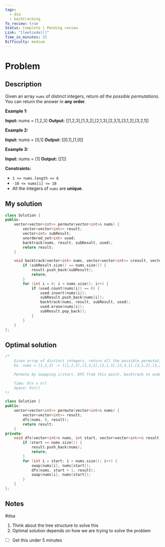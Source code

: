 ```yaml
---
tags:
  - dsa
  - backtracking
To_review: true
Status: Complete | Pending review
Link: "[leetcode]()"
Time_in_minutes: 25
Difficulty: medium
---
```

# Problem
## Description
Given an array `nums` of distinct integers, return _all the possible permutations_. You can return the answer in **any order**.

**Example 1:**

**Input:** nums = [1,2,3]
**Output:** [[1,2,3],[1,3,2],[2,1,3],[2,3,1],[3,1,2],[3,2,1]]

**Example 2:**

**Input:** nums = [0,1]
**Output:** [[0,1],[1,0]]

**Example 3:**

**Input:** nums = [1]
**Output:** [[1]]

**Constraints:**

- `1 <= nums.length <= 6`
- `-10 <= nums[i] <= 10`
- All the integers of `nums` are **unique**.
## My solution
```cpp
class Solution {
public:
    vector<vector<int>> permute(vector<int>& nums) {
        vector<vector<int>> result;
        vector<int> subResult;
        unordered_set<int> used;
        backtrack(nums, result, subResult, used);
        return result;
    }

    void backtrack(vector<int> nums, vector<vector<int>> &result, vector<int> subResult, unordered_set<int> used) {
        if (subResult.size() == nums.size()) {
            result.push_back(subResult);
            return;
        }
        for (int i = 0; i < nums.size(); i++) {
            if (used.count(nums[i]) == 0) {
                used.insert(nums[i]);
                subResult.push_back(nums[i]);
                backtrack(nums, result, subResult, used);
                used.erase(nums[i]);
                subResult.pop_back();
            }
        }
    }
};
```
## Optimal solution
```cpp
/*
    Given array of distinct integers, return all the possible permutations
    Ex. nums = [1,2,3] -> [[1,2,3],[1,3,2],[2,1,3],[2,3,1],[3,1,2],[3,2,1]]

    Permute by swapping i/start, DFS from this point, backtrack to undo swap

    Time: O(n x n!)
    Space: O(n!)
*/

class Solution {
public:
    vector<vector<int>> permute(vector<int>& nums) {
        vector<vector<int>> result;
        dfs(nums, 0, result);
        return result;
    }
private:
    void dfs(vector<int>& nums, int start, vector<vector<int>>& result) {
        if (start == nums.size()) {
            result.push_back(nums);
            return;
        }
        for (int i = start; i < nums.size(); i++) {
            swap(nums[i], nums[start]);
            dfs(nums, start + 1, result);
            swap(nums[i], nums[start]);
        }
    }
};

```
## Notes
#dsa
1. Think about the tree structure to solve this
2. Optimal solution depends on how we are trying to solve the problem

- [ ] Get this under 5 minutes